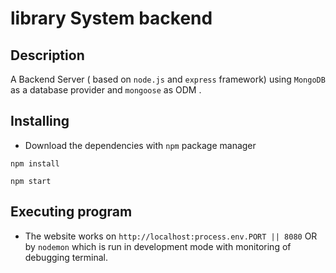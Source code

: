 # library System backend

## Description

A Backend Server ( based on `node.js` and `express` framework) using `MongoDB` as a database provider and `mongoose` as ODM .

## Installing

- Download the dependencies with `npm` package manager

```
npm install
```

```
npm start
```

## Executing program

- The website works on `http://localhost:process.env.PORT || 8080` OR by `nodemon` which is run in development mode with monitoring of debugging terminal.
